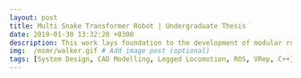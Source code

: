 ```yaml
---
layout: post
title: Multi Snake Transformer Robot | Undergraduate Thesis
date: 2019-01-30 13:32:20 +0300
description: This work lays foundation to the development of modular robotic system that extends the traversing versatility of snake robot to the legged locomotion.   
img:  /msmr/walker.gif # Add image post (optional)
tags: [System Design, CAD Modelling, Legged Locomotion, ROS, VRep, C++]
---
```


<!-- <p align="center">
    <img src="{{site.baseurl}}/assets/img/msmrramp.gif">
</p>

```
This work is being carried out at Adaptive and Intelligent Robotics (AIR) Lab, WPI under the guidance of Prof. Jing Xiao. 
``` -->